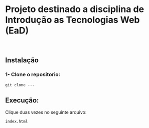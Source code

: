 # Projeto destinado a disciplina de Introdução as Tecnologias Web (EaD)
<br>

## Instalação

### 1- Clone o repositorio:

```
git clone ---
``` 

## Execução:


Clique duas vezes no seguinte arquivo:
```
index.html
```